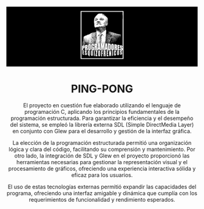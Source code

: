 <p align="center">
  <img src="IndumentariaReadme/LogoReadmePE.png" alt="No se encontró el logo en el readme">
</p>

<h1 align="center">PING-PONG</h1>

<div align="center">
  <p align="center"> El proyecto en cuestión fue elaborado utilizando el lenguaje de programación C, aplicando los principios fundamentales de la programación estructurada. Para garantizar la eficiencia y el desempeño del sistema, se empleó la librería externa SDL (Simple DirectMedia Layer) en conjunto con Glew para el desarrollo y gestión de la interfaz gráfica.

  La elección de la programación estructurada permitió una organización lógica y clara del código, facilitando su comprensión y mantenimiento. Por otro lado, la integración de SDL y Glew en el proyecto proporcionó las herramientas necesarias para gestionar la representación visual y el procesamiento de gráficos, ofreciendo una experiencia interactiva sólida y eficaz para los usuarios.

  El uso de estas tecnologías externas permitió expandir las capacidades del programa, ofreciendo una interfaz amigable y dinámica que cumplía con los requerimientos de funcionalidad y rendimiento esperados. </p>
</div>



